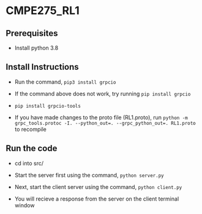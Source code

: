 # CMPE275_RL1

## Prerequisites
 
* Install python 3.8

## Install Instructions

* Run the command, `pip3 install grpcio`

* If the command above does not work, try running `pip install grpcio`

* `pip install grpcio-tools`

* If you have made changes to the proto file (RL1.proto), run `python -m grpc_tools.protoc -I. --python_out=. --grpc_python_out=. RL1.proto` to recompile

## Run the code

* cd into src/

* Start the server first using the command, `python server.py`

* Next, start the client server using the command, `python client.py`

* You will recieve a response from the server on the client terminal window

